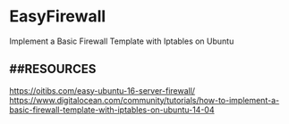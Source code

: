 # EasyFirewall
Implement a Basic Firewall Template with Iptables on Ubuntu



##RESOURCES
-------
https://oitibs.com/easy-ubuntu-16-server-firewall/
https://www.digitalocean.com/community/tutorials/how-to-implement-a-basic-firewall-template-with-iptables-on-ubuntu-14-04

